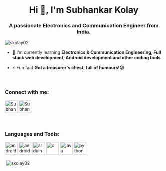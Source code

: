 <h1 align="center">Hi 👋, I'm Subhankar Kolay</h1>
<h3 align="center">A passionate Electronics and Communication Engineer from India.</h3>



<p align="left"> <img src="https://komarev.com/ghpvc/?username=skolay02&label=Profile%20views&color=0e75b6&style=flat" alt="skolay02" /> </p>

- 🌱 I’m currently learning **Electronics & Communication Engineering, Full stack web development, Android development and other coding tools**

- ⚡ Fun fact **Got a treasurer's chest, full of humours!😜**

<br>
<h3 align="left">Connect with me:</h3>
<p align="left">

<!-- Linked In -->
<a href="https://www.linkedin.com/in/subhankar-kolay-b2b725282" target="  " rel="noreferrer"> 
<img src="https://pbs.twimg.com/profile_images/1661161645857710081/6WtDIesg_400x400.png" alt="Subhankar Kolay" height="40"/></a> 

<!-- Fb -->
<a href="https://www.facebook.com/profile.php?id=100071196076444&mibextid=ZbWKwL" target="  " rel="noreferrer"> 
<img src="https://upload.wikimedia.org/wikipedia/commons/thumb/0/05/Facebook_Logo_%282019%29.png/600px-Facebook_Logo_%282019%29.png" alt="Subhankar Kolay" height="40"/></a> 
</p>




<br>
<h3 align="left">Languages and Tools:</h3>
<p align="left"> 

<!-- Android Studio -->
<a href="https://developer.android.com" target="  " rel="noreferrer"> 
<img src="https://upload.wikimedia.org/wikipedia/commons/thumb/c/c1/Android_Studio_icon_%282023%29.svg/1200px-Android_Studio_icon_%282023%29.svg.png" alt="android" height="40"/></a> 

<!-- HTML -->
<a href="https://www.w3schools.com/html/" target="  " rel="noreferrer"> 
<img src="https://upload.wikimedia.org/wikipedia/commons/thumb/6/61/HTML5_logo_and_wordmark.svg/768px-HTML5_logo_and_wordmark.svg.png" alt="android" height="40"/></a> 

<!-- Arduino -->
<a href="https://www.arduino.cc/" target="  " rel="noreferrer"> 
<img src="https://cdn.worldvectorlogo.com/logos/arduino-1.svg" alt="arduino" height="40"/></a> 

<!-- C programming -->
<a href="https://www.cprogramming.com/" target="  " rel="noreferrer"> 
<img src="https://upload.wikimedia.org/wikipedia/commons/1/18/C_Programming_Language.svg" alt="c" height="40"/></a> 

<!-- Java -->
<a href="https://www.java.com" target="  " rel="noreferrer"> 
<img src="https://logos-world.net/wp-content/uploads/2022/07/Java-Logo.png" alt="java" height="40"/></a> 

<!-- Python -->
<a href="https://www.python.org" target="  " rel="noreferrer"> 
<img src="https://seeklogo.com/images/P/python-logo-C50EED1930-seeklogo.com.png" alt="python" height="40"/></a> 
</p>

<p>&nbsp;<img align="center" src="https://github-readme-stats.vercel.app/api?username=skolay02&show_icons=true&locale=en" alt="skolay02" /></p>
